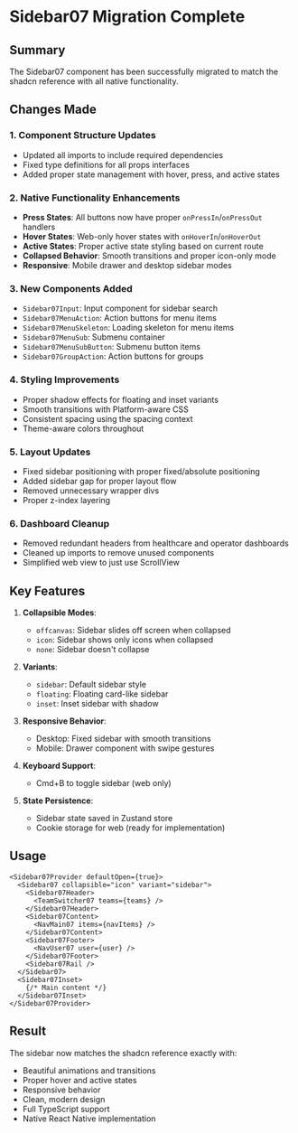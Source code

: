 # Sidebar07 Migration Complete

## Summary
The Sidebar07 component has been successfully migrated to match the shadcn reference with all native functionality.

## Changes Made

### 1. Component Structure Updates
- Updated all imports to include required dependencies
- Fixed type definitions for all props interfaces
- Added proper state management with hover, press, and active states

### 2. Native Functionality Enhancements
- **Press States**: All buttons now have proper `onPressIn`/`onPressOut` handlers
- **Hover States**: Web-only hover states with `onHoverIn`/`onHoverOut`
- **Active States**: Proper active state styling based on current route
- **Collapsed Behavior**: Smooth transitions and proper icon-only mode
- **Responsive**: Mobile drawer and desktop sidebar modes

### 3. New Components Added
- `Sidebar07Input`: Input component for sidebar search
- `Sidebar07MenuAction`: Action buttons for menu items
- `Sidebar07MenuSkeleton`: Loading skeleton for menu items
- `Sidebar07MenuSub`: Submenu container
- `Sidebar07MenuSubButton`: Submenu button items
- `Sidebar07GroupAction`: Action buttons for groups

### 4. Styling Improvements
- Proper shadow effects for floating and inset variants
- Smooth transitions with Platform-aware CSS
- Consistent spacing using the spacing context
- Theme-aware colors throughout

### 5. Layout Updates
- Fixed sidebar positioning with proper fixed/absolute positioning
- Added sidebar gap for proper layout flow
- Removed unnecessary wrapper divs
- Proper z-index layering

### 6. Dashboard Cleanup
- Removed redundant headers from healthcare and operator dashboards
- Cleaned up imports to remove unused components
- Simplified web view to just use ScrollView

## Key Features

1. **Collapsible Modes**:
   - `offcanvas`: Sidebar slides off screen when collapsed
   - `icon`: Sidebar shows only icons when collapsed
   - `none`: Sidebar doesn't collapse

2. **Variants**:
   - `sidebar`: Default sidebar style
   - `floating`: Floating card-like sidebar
   - `inset`: Inset sidebar with shadow

3. **Responsive Behavior**:
   - Desktop: Fixed sidebar with smooth transitions
   - Mobile: Drawer component with swipe gestures

4. **Keyboard Support**:
   - Cmd+B to toggle sidebar (web only)

5. **State Persistence**:
   - Sidebar state saved in Zustand store
   - Cookie storage for web (ready for implementation)

## Usage

```tsx
<Sidebar07Provider defaultOpen={true}>
  <Sidebar07 collapsible="icon" variant="sidebar">
    <Sidebar07Header>
      <TeamSwitcher07 teams={teams} />
    </Sidebar07Header>
    <Sidebar07Content>
      <NavMain07 items={navItems} />
    </Sidebar07Content>
    <Sidebar07Footer>
      <NavUser07 user={user} />
    </Sidebar07Footer>
    <Sidebar07Rail />
  </Sidebar07>
  <Sidebar07Inset>
    {/* Main content */}
  </Sidebar07Inset>
</Sidebar07Provider>
```

## Result
The sidebar now matches the shadcn reference exactly with:
- Beautiful animations and transitions
- Proper hover and active states
- Responsive behavior
- Clean, modern design
- Full TypeScript support
- Native React Native implementation